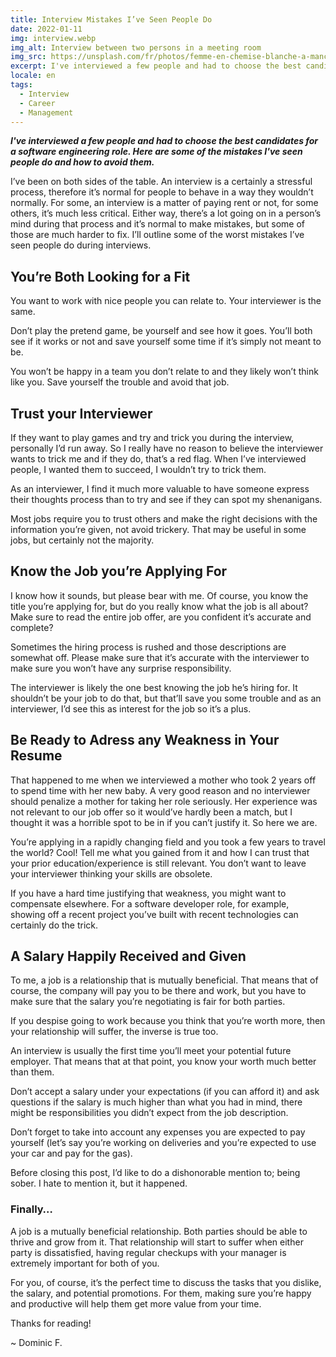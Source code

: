 ```yaml
---
title: Interview Mistakes I’ve Seen People Do
date: 2022-01-11
img: interview.webp
img_alt: Interview between two persons in a meeting room
img_src: https://unsplash.com/fr/photos/femme-en-chemise-blanche-a-manches-longues-assise-sur-un-canape-rouge-1A8yP_5msac
excerpt: I've interviewed a few people and had to choose the best candidates for a software engineering role. Here are some of the mistakes I've seen people do and how to avoid them.
locale: en
tags:
  - Interview
  - Career
  - Management
---
```


___I've interviewed a few people and had to choose the best candidates for a software engineering role. Here are some of the mistakes I've seen people do and how to avoid them.___

I’ve been on both sides of the table. An interview is a certainly a stressful process, therefore it’s normal for people to behave in a way they wouldn’t normally. For some, an interview is a matter of paying rent or not, for some others, it’s much less critical. Either way, there’s a lot going on in a person’s mind during that process and it’s normal to make mistakes, but some of those are much harder to fix. I’ll outline some of the worst mistakes I’ve seen people do during interviews.



## You’re Both Looking for a Fit

You want to work with nice people you can relate to. Your interviewer is the same.

Don’t play the pretend game, be yourself and see how it goes. You’ll both see if it works or not and save yourself some time if it’s simply not meant to be.

You won’t be happy in a team you don’t relate to and they likely won’t think like you. Save yourself the trouble and avoid that job.

## Trust your Interviewer

If they want to play games and try and trick you during the interview, personally I’d run away. So I really have no reason to believe the interviewer wants to trick me and if they do, that’s a red flag. When I’ve interviewed people, I wanted them to succeed, I wouldn’t try to trick them.

As an interviewer, I find it much more valuable to have someone express their thoughts process than to try and see if they can spot my shenanigans.

Most jobs require you to trust others and make the right decisions with the information you’re given, not avoid trickery. That may be useful in some jobs, but certainly not the majority.

## Know the Job you’re Applying For

I know how it sounds, but please bear with me. Of course, you know the title you’re applying for, but do you really know what the job is all about? Make sure to read the entire job offer, are you confident it’s accurate and complete?

Sometimes the hiring process is rushed and those descriptions are somewhat off. Please make sure that it’s accurate with the interviewer to make sure you won’t have any surprise responsibility.

The interviewer is likely the one best knowing the job he’s hiring for. It shouldn’t be your job to do that, but that’ll save you some trouble and as an interviewer, I’d see this as interest for the job so it’s a plus.

## Be Ready to Adress any Weakness in Your Resume

That happened to me when we interviewed a mother who took 2 years off to spend time with her new baby. A very good reason and no interviewer should penalize a mother for taking her role seriously. Her experience was not relevant to our job offer so it would’ve hardly been a match, but I thought it was a horrible spot to be in if you can’t justify it. So here we are.

You’re applying in a rapidly changing field and you took a few years to travel the world? Cool! Tell me what you gained from it and how I can trust that your prior education/experience is still relevant. You don’t want to leave your interviewer thinking your skills are obsolete.

If you have a hard time justifying that weakness, you might want to compensate elsewhere. For a software developer role, for example, showing off a recent project you’ve built with recent technologies can certainly do the trick.

## A Salary Happily Received and Given

To me, a job is a relationship that is mutually beneficial. That means that of course, the company will pay you to be there and work, but you have to make sure that the salary you’re negotiating is fair for both parties.

If you despise going to work because you think that you’re worth more, then your relationship will suffer, the inverse is true too.

An interview is usually the first time you’ll meet your potential future employer. That means that at that point, you know your worth much better than them.

Don’t accept a salary under your expectations (if you can afford it) and ask questions if the salary is much higher than what you had in mind, there might be responsibilities you didn’t expect from the job description.

Don’t forget to take into account any expenses you are expected to pay yourself (let’s say you’re working on deliveries and you’re expected to use your car and pay for the gas).

Before closing this post, I’d like to do a dishonorable mention to; being sober. I hate to mention it, but it happened.

### Finally…

A job is a mutually beneficial relationship. Both parties should be able to thrive and grow from it. That relationship will start to suffer when either party is dissatisfied, having regular checkups with your manager is extremely important for both of you.

For you, of course, it’s the perfect time to discuss the tasks that you dislike, the salary, and potential promotions. For them, making sure you’re happy and productive will help them get more value from your time.

Thanks for reading!

~ Dominic F.